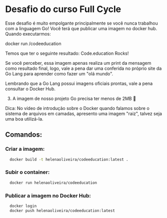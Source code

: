 # Desafio do curso Full Cycle

Esse desafio é muito empolgante principalmente se você nunca trabalhou com a linguagem Go!
Você terá que publicar uma imagem no docker hub. Quando executarmos:

docker run <seu-user>/codeeducation

Temos que ter o seguinte resultado: Code.education Rocks!

Se você perceber, essa imagem apenas realiza um print da mensagem como resultado final, logo, vale a pena dar uma conferida no próprio site da Go Lang para aprender como fazer um "olá mundo".

Lembrando que a Go Lang possui imagens oficiais prontas, vale a pena consultar o Docker Hub.

3) A imagem de nosso projeto Go precisa ter menos de 2MB 🙂

Dica: No vídeo de introdução sobre o Docker quando falamos sobre o sistema de arquivos em camadas, apresento uma imagem "raiz", talvez seja uma boa utilizá-la.
  
## Comandos:

### Criar a imagem:
```bash
  docker build -t helenaoliveira/codeeducation:latest .
```
  
### Subir o container:
```bash
  docker run helenaoliveira/codeeducation
```
  
### Publicar a imagem no Docker Hub:
```bash
  docker login
  docker push helenaoliveira/codeeducation:latest
```
